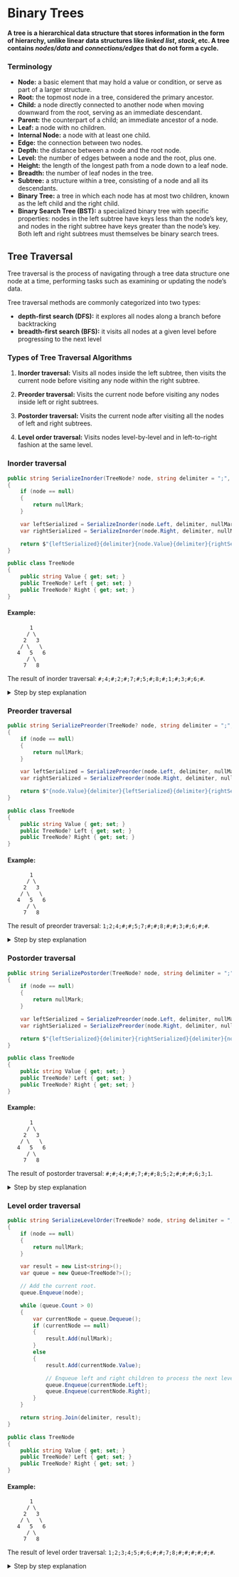 # Binary Trees

**A tree is a hierarchical data structure that stores information in the form of hierarchy, 
unlike linear data structures like *linked list*, *stack*, etc. 
A tree contains *nodes/data* and *connections/edges* that do not form a cycle.**

### Terminology

 - **Node:** a basic element that may hold a value or condition, or serve as part of a larger structure.
 - **Root:** the topmost node in a tree, considered the primary ancestor.
 - **Child:** a node directly connected to another node when moving downward from the root, serving as an immediate descendant. 
 - **Parent:** the counterpart of a child; an immediate ancestor of a node.
 - **Leaf:** a node with no children.
 - **Internal Node:** a node with at least one child.
 - **Edge:** the connection between two nodes.
 - **Depth:** the distance between a node and the root node.
 - **Level:** the number of edges between a node and the root, plus one.
 - **Height:** the length of the longest path from a node down to a leaf node.
 - **Breadth:** the number of leaf nodes in the tree.
 - **Subtree:** a structure within a tree, consisting of a node and all its descendants.
 - **Binary Tree:** a tree in which each node has at most two children, known as the left child and the right child.
 - **Binary Search Tree (BST):** a specialized binary tree with specific properties: 
     nodes in the left subtree have keys less than the node’s key, 
     and nodes in the right subtree have keys greater than the node’s key. 
     Both left and right subtrees must themselves be binary search trees.

## Tree Traversal

Tree traversal is the process of navigating through a tree data structure one node at a time, 
performing tasks such as examining or updating the node’s data.  

Tree traversal methods are commonly categorized into two types:  

 - **depth-first search (DFS):** it explores all nodes along a branch before backtracking
 - **breadth-first search (BFS):** it visits all nodes at a given level before progressing to the next level

### Types of Tree Traversal Algorithms

 1. **Inorder traversal:** Visits all nodes inside the left subtree, 
      then visits the current node before visiting any node within the right subtree.

 2. **Preorder traversal:** Visits the current node before visiting any nodes inside left or right subtrees.

 3. **Postorder traversal:** Visits the current node after visiting all the nodes of left and right subtrees.

 4. **Level order traversal:** Visits nodes level-by-level and in left-to-right fashion at the same level.

### Inorder traversal

```csharp
public string SerializeInorder(TreeNode? node, string delimiter = ";", string nullMark = "#")
{
    if (node == null)
    {
        return nullMark;
    }

    var leftSerialized = SerializeInorder(node.Left, delimiter, nullMark);
    var rightSerialized = SerializeInorder(node.Right, delimiter, nullMark);

    return $"{leftSerialized}{delimiter}{node.Value}{delimiter}{rightSerialized}";
}

public class TreeNode
{
    public string Value { get; set; }
    public TreeNode? Left { get; set; }
    public TreeNode? Right { get; set; }
}
```

#### Example:

```
       1
      / \
     2   3
    / \   \
   4   5   6
      / \
     7   8
```

The result of inorder traversal: `#;4;#;2;#;7;#;5;#;8;#;1;#;3;#;6;#`.

<details>
  <summary>Step by step explanation</summary>

- **Step 1**: Start at the root node `1` and move to the left subtree `2`.  
  **Current result**: (no nodes visited yet)

- **Step 2**: At the node `2`, move to its left subtree `4`.  
  **Current result**: (no nodes visited yet)

- **Step 3**: The node `4` has no left child, so visit `4` and add a null marker for the left.  
  **Current result**: `#;4`

- **Step 4**: The node `4` has no right child, so add a null marker after visiting `4`.  
  **Current result**: `#;4;#`

- **Step 5**: Move back up to `2` and visit it.  
  **Current result**: `#;4;#;2`

- **Step 6**: Now move to the right subtree of `2`, which is `5`.  
  **Current result**: `#;4;#;2`

- **Step 7**: At `5`, move to its left child `7`.  
  **Current result**: `#;4;#;2`

- **Step 8**: The node `7` has no left child, so visit `7` and add a null marker for the left.  
  **Current result**: `#;4;#;2;#;7`

- **Step 9**: The node `7` has no right child, so add a null marker after visiting `7`.  
  **Current result**: `#;4;#;2;#;7;#`

- **Step 10**: Move back up to `5` and visit it.  
  **Current result**: `#;4;#;2;#;7;#;5`

- **Step 11**: Move to the right child of `5`, which is `8`.  
  **Current result**: `#;4;#;2;#;7;#;5`

- **Step 12**: The node `8` has no left child, so visit `8` and add a null marker for the left.  
  **Current result**: `#;4;#;2;#;7;#;5;#;8`

- **Step 13**: The node `8` has no right child, so add a null marker after visiting `8`.  
  **Current result**: `#;4;#;2;#;7;#;5;#;8;#`

- **Step 14**: Move back up to the root node `1` and visit it.  
  **Current result**: `#;4;#;2;#;7;#;5;#;8;#;1`

- **Step 15**: Move to the right subtree of `1`, which is `3`.  
  **Current result**: `#;4;#;2;#;7;#;5;#;8;#;1`

- **Step 16**: The node `3` has no left child, so add a null marker before visiting `3`.  
  **Current result**: `#;4;#;2;#;7;#;5;#;8;#;1;#;3`

- **Step 17**: Now move to the right subtree of `3`, which is `6`.  
  **Current result**: `#;4;#;2;#;7;#;5;#;8;#;1;#;3`

- **Step 18**: The node `6` has no left child, so visit `6` and add a null marker for the left.  
  **Current result**: `#;4;#;2;#;7;#;5;#;8;#;1;#;3;#;6`

- **Step 19**: The node `6` has no right child, so add a null marker after visiting `6`.  
  **Current result**: `#;4;#;2;#;7;#;5;#;8;#;1;#;3;#;6;#`

</details>

### Preorder traversal

```csharp
public string SerializePreorder(TreeNode? node, string delimiter = ";", string nullMark = "#")
{
    if (node == null)
    {
        return nullMark;
    }

    var leftSerialized = SerializePreorder(node.Left, delimiter, nullMark);
    var rightSerialized = SerializePreorder(node.Right, delimiter, nullMark);

    return $"{node.Value}{delimiter}{leftSerialized}{delimiter}{rightSerialized}";
}

public class TreeNode
{
    public string Value { get; set; }
    public TreeNode? Left { get; set; }
    public TreeNode? Right { get; set; }
}
```

#### Example:

```
       1
      / \
     2   3
    / \   \
   4   5   6
      / \
     7   8
```

The result of preorder traversal: `1;2;4;#;#;5;7;#;#;8;#;#;3;#;6;#;#`.

<details>
  <summary>Step by step explanation</summary>

- **Step 1**: Start at the root node `1` and visit it.  
  **Current result**: `1`

- **Step 2**: Move to the left node `2`, and visit it.  
  **Current result**: `1;2`

- **Step 3**: Move to the left node `4`, and visit it.  
  **Current result**: `1;2;4`

- **Step 4**: The node `4` has not left child, so add a null marker.  
  **Current result**: `1;2;4;#`

- **Step 5**: The node `4` has not right child, so add a null marker.  
  **Current result**: `1;2;4;#;#`

- **Step 6**: Move to the right child of `2`, which is `5` and visit it.  
  **Current result**: `1;2;4;#;#;5`

- **Step 7**: Move to the left child of `5`, which is `7` and visit it.  
  **Current result**: `1;2;4;#;#;5;7`

- **Step 8**: The node `7` has not left child, so add a null marker.  
  **Current result**: `1;2;4;#;#;5;7;#`

- **Step 9**: The node `7` has not right child, so add a null marker.  
  **Current result**: `1;2;4;#;#;5;7;#;#`

- **Step 10**: Move to the right child of `5`, which is `8` and visit it.  
  **Current result**: `1;2;4;#;#;5;7;#;#;8`

- **Step 11**: The node `8` has not left child, so add a null marker.  
  **Current result**: `1;2;4;#;#;5;7;#;#;8;#`

- **Step 12**: The node `8` has not right child, so add a null marker.  
  **Current result**: `1;2;4;#;#;5;7;#;#;8;#;#`

- **Step 13**: Move to the right child of `1`, which is `3` and visit it.  
  **Current result**: `1;2;4;#;#;5;7;#;#;8;#;#;3`

- **Step 14**: The node `3` has not left child, so add a null marker.  
  **Current result**: `1;2;4;#;#;5;7;#;#;8;#;#;3;#`

- **Step 15**: Move to the right child of `3`, which is `6` and visit it.  
  **Current result**: `1;2;4;#;#;5;7;#;#;8;#;#;3;#;6`

- **Step 16**: The node `6` has not left child, so add a null marker.  
  **Current result**: `1;2;4;#;#;5;7;#;#;8;#;#;3;#;6;#`

- **Step 17**: The node `6` has not right child, so add a null marker.  
  **Current result**: `1;2;4;#;#;5;7;#;#;8;#;#;3;#;6;#;#`

</details>

### Postorder traversal

```csharp
public string SerializePostorder(TreeNode? node, string delimiter = ";", string nullMark = "#")
{
    if (node == null)
    {
        return nullMark;
    }

    var leftSerialized = SerializePreorder(node.Left, delimiter, nullMark);
    var rightSerialized = SerializePreorder(node.Right, delimiter, nullMark);

    return $"{leftSerialized}{delimiter}{rightSerialized}{delimiter}{node.Value}";
}

public class TreeNode
{
    public string Value { get; set; }
    public TreeNode? Left { get; set; }
    public TreeNode? Right { get; set; }
}
```

#### Example:

```
       1
      / \
     2   3
    / \   \
   4   5   6
      / \
     7   8
```

The result of postorder traversal: `#;#;4;#;#;7;#;#;8;5;2;#;#;#;6;3;1`.

<details>
  <summary>Step by step explanation</summary>

- **Step 1**: Start at the root node `1` and move to the left subtree `2`.  
  **Current result**: (no nodes visited yet)

- **Step 2**: At the node `2`, move to its left subtree `4`.  
  **Current result**: (no nodes visited yet)

- **Step 3**: The node `4` has no left child, so add a null marker for the left.  
  **Current result**: `#`

- **Step 4**: The node `4` has no right child, so add a null marker for the right.  
  **Current result**: `#;#`

- **Step 5**: Move back up to `4` and visit it.  
  **Current result**: `#;#;4`

- **Step 6**: Now move to the right subtree of `2`, which is `5`.  
  **Current result**: `#;#;4`

- **Step 7**: Move to the left subtree of `5`, which is `7`.  
  **Current result**: `#;#;4`

- **Step 8**: The node `7` has no left child, so add a null marker for the left.  
  **Current result**: `#;#;4;#`

- **Step 9**: The node `7` has no right child, so add a null marker for the right.  
  **Current result**: `#;#;4;#;#`

- **Step 10**: Move back up to the node `7` and visit it.  
  **Current result**: `#;#;4;#;#;7`

- **Step 11**: Now move to the right subtree of `5`, which is `8`.  
  **Current result**: `#;#;4;#;#;7`

- **Step 12**: The node `8` has no left child, so add a null marker for the left.  
  **Current result**: `#;#;4;#;#;7;#`

- **Step 13**: The node `8` has no right child, so add a null marker for the right.  
  **Current result**: `#;#;4;#;#;7;#;#`

- **Step 14**: Move back up to the node `8` and visit it.  
  **Current result**: `#;#;4;#;#;7;#;#;8`

- **Step 15**: Move back up to the node `5` and visit it.  
  **Current result**: `#;#;4;#;#;7;#;#;8;5;`

- **Step 16**: Move back up to the node `2` and visit it.  
  **Current result**: `#;#;4;#;#;7;#;#;8;5;2`

- **Step 17**: Now move to the right subtree of `1`, which is `3`.  
  **Current result**: `#;#;4;#;#;7;#;#;8;5;2`

- **Step 18**: The node `3` has no left child, so add a null marker for the left.  
  **Current result**: `#;#;4;#;#;7;#;#;8;5;2;#`

- **Step 19**: Now move to the right subtree of `3`, which is `6`.  
  **Current result**: `#;#;4;#;#;7;#;#;8;5;2;#`

- **Step 20**: The node `6` has no left child, so add a null marker for the left.  
  **Current result**: `#;#;4;#;#;7;#;#;8;5;2;#;#`

- **Step 21**: The node `6` has no right child, so add a null marker for the right.  
  **Current result**: `#;#;4;#;#;7;#;#;8;5;2;#;#;#`

- **Step 22**: Move back up to the node `6` and visit it.  
  **Current result**: `#;#;4;#;#;7;#;#;8;5;2;#;#;#;6`

- **Step 23**: Move back up to the node `3` and visit it.  
  **Current result**: `#;#;4;#;#;7;#;#;8;5;2;#;#;#;6;3`

- **Step 24**: Move back up to the node `1` and visit it.  
  **Current result**: `#;#;4;#;#;7;#;#;8;5;2;#;#;#;6;3;1`

</details>

### Level order traversal

```csharp
public string SerializeLevelOrder(TreeNode? node, string delimiter = ";", string nullMark = "#")
{
    if (node == null)
    {
        return nullMark;
    }

    var result = new List<string>();
    var queue = new Queue<TreeNode?>();

    // Add the current root.
    queue.Enqueue(node);

    while (queue.Count > 0)
    {
        var currentNode = queue.Dequeue();
        if (currentNode == null)
        {
            result.Add(nullMark);
        }
        else
        {
            result.Add(currentNode.Value);

            // Enqueue left and right children to process the next level in a proper order.
            queue.Enqueue(currentNode.Left);
            queue.Enqueue(currentNode.Right);
        }
    }

    return string.Join(delimiter, result);
}

public class TreeNode
{
    public string Value { get; set; }
    public TreeNode? Left { get; set; }
    public TreeNode? Right { get; set; }
}
```

#### Example:

```
       1
      / \
     2   3
    / \   \
   4   5   6
      / \
     7   8
```

The result of level order traversal: `1;2;3;4;5;#;6;#;#;7;8;#;#;#;#;#;#`.

<details>
  <summary>Step by step explanation</summary>

- **Step 1**: Start at the root node `1` and enqueue it into the queue.  
  **Current result**: (no nodes visited yet)  
  **Queue**: `[1]`

- **Step 2**: Dequeue node `1` and process it. Add its value to the result list, 
              and enqueue its left `2` and right `3` children for future processing.  
  **Current result**: `1`  
  **Queue**: `[2, 3]`

- **Step 3**: Dequeue node `2` and process it. Add its value to the result list, 
              and enqueue its left `4` and right `5` children for future processing.  
  **Current result**: `1;2`  
  **Queue**: `[3, 4, 5]`

- **Step 4**: Dequeue node `3` and process it. Add its value to the result list, 
              and enqueue its left `null` and right `6` children for future processing.  
  **Current result**: `1;2;3`  
  **Queue**: `[4, 5, null, 6]`

- **Step 5**: Dequeue node `4` and process it. Add its value to the result list, 
              and enqueue its left `null` and right `null` children for future processing.  
  **Current result**: `1;2;3;4`  
  **Queue**: `[5, null, 6, null, null]`

- **Step 6**: Dequeue node `5` and process it. Add its value to the result list, 
              and enqueue its left `7` and right `8` children for future processing.  
  **Current result**: `1;2;3;4;5`  
  **Queue**: `[null, 6, null, null, 7, 8]`

- **Step 7**: Dequeue node `null` (left child of `3`) and process it. 
              Add the null marker `#` to the result list.  
  **Current result**: `1;2;3;4;5;#`  
  **Queue**: `[6, null, null, 7, 8]`

- **Step 8**: Dequeue node `6` and process it. Add its value to the result list, 
              and enqueue its left `null` and right `null` children for future processing.  
  **Current result**: `1;2;3;4;5;#;6`  
  **Queue**: `[null, null, 7, 8, null, null]`

- **Step 9**: Dequeue node `null` (left child of `6`) and process it. 
              Add the null marker `#` to the result list.  
  **Current result**: `1;2;3;4;5;#;6;#`  
  **Queue**: `[null, 7, 8, null, null]`

- **Step 10**: Dequeue node `null` (right child of `6`) and process it. 
               Add the null marker `#` to the result list.  
  **Current result**: `1;2;3;4;5;#;6;#;#`  
  **Queue**: `[7, 8, null, null]`

- **Step 11**: Dequeue node `7` and process it. Add its value to the result list, 
               and enqueue its left `null` and right `null` children for future processing.  
  **Current result**: `1;2;3;4;5;#;6;#;#;7`  
  **Queue**: `[8, null, null, null, null]`

- **Step 12**: Dequeue node `8` and process it. Add its value to the result list, 
               and enqueue its left `null` and right `null` children for future processing.  
  **Current result**: `1;2;3;4;5;#;6;#;#;7;8`  
  **Queue**: `[null, null, null, null, null, null]`

- **Step 13**: Dequeue node `null` (left child of `7`) and process it. 
               Add the null marker `#` to the result list.  
  **Current result**: `1;2;3;4;5;#;6;#;#;7;8;#`  
  **Queue**: `[null, null, null, null]`

- **Step 14**: Dequeue node `null` (right child of `7`) and process it. 
               Add the null marker `#` to the result list.  
  **Current result**: `1;2;3;4;5;#;6;#;#;7;8;#;#`  
  **Queue**: `[null, null, null]`

- **Step 15**: Dequeue node `null` (left child of `8`) and process it. 
               Add the null marker `#` to the result list.  
  **Current result**: `1;2;3;4;5;#;6;#;#;7;8;#;#;#`  
  **Queue**: `[null, null, null]`

- **Step 16**: Dequeue node `null` (right child of `8`) and process it. 
               Add the null marker `#` to the result list.  
  **Current result**: `1;2;3;4;5;#;6;#;#;7;8;#;#;#;#`  
  **Queue**: `[null, null]`

- **Step 17**: Dequeue node `null` and process it. Add the null marker `#` to the result list.  
  **Current result**: `1;2;3;4;5;#;6;#;#;7;8;#;#;#;#;#`  
  **Queue**: `[null]`

- **Step 18**: Dequeue node `null` and process it. Add the null marker `#` to the result list.  
  **Current result**: `1;2;3;4;5;#;6;#;#;7;8;#;#;#;#;#;#`  
  **Queue**: `[]`

- **Step 19**: The queue is empty, so the function ends. 
               The result is joined with the delimiter `;` and returned as the final serialized string:  
  **Final result**: `1;2;3;4;5;#;6;#;#;7;8;#;#;#;#;#;#`

</details>
